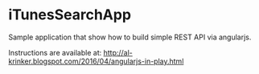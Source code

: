 # iTunesSearchApp

Sample application that show how to build simple REST API via angularjs. 

Instructions are available at: http://al-krinker.blogspot.com/2016/04/angularjs-in-play.html
